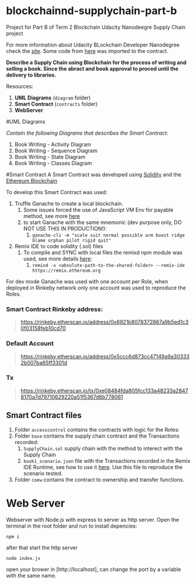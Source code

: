 # blockchainnd-supplychain-part-b
Project for Part B of Term 2 Blockchain Udacity Nanodeegre Supply Chain project

For more information about Udacity BLockchain Developer Nanodegree check the [site](https://www.udacity.com/course/blockchain-developer-nanodegree--nd1309).
Some code from [here](https://github.com/udacity/nd1309-Project-6b-Example-Template) was imported to the contract.

**Describe a Supply Chain using Blockchain for the process of writing and selling a book. Since the abract and book approval to proced until the delivery to libraries.**

Resources:
1. **UML Diagrams** (`diagram` folder)
1. **Smart Contract** (`contracts` folder)
1. **WebServer**

#UML Diagrams

*Contain the following Diagrams that describes the Smart Contract:*

1. Book Writing - Activity Diagram
1. Book Writing - Sequence Diagram
1. Book Writing - State Diagram
1. Book Writing - Classes Diagram

#Smart Contract
A Smart Contract was developed using [Solidity](https://solidity.readthedocs.io/en/v0.5.6/) and the [Ethereum Blockchain](https://www.ethereum.org/)

To develop this Smart Contract was used:
1. Truffle Ganache to create a local blockchain. 
   1. Some issues forced the use of JavaScript VM Env for payable method, see more [here](https://github.com/trufflesuite/ganache-cli/issues/497)
   1. to start Ganache with the same mnemonic (dev purpose only, DO NOT USE THIS IN PRODUCTION!):
      1. `ganache-cli -m "scale suit normal possible arm boost ridge blame orphan pilot rigid quit"`
1. Remix IDE to code solidity (.sol) files
   1. To compile and SYNC with local files the remixd npm module was used, see more details [here](https://remix.readthedocs.io/en/latest/tutorial_remixd_filesystem.html):
      1. `remixd -s <absolute-path-to-the-shared-folder> --remix-ide https://remix.ethereum.org`
   
For dev mode Ganache was used with one account per Role, when deployed in Rinkeby network only one account was used to reproduce the Roles.
### Smart Contract Rinkeby address:
>https://rinkeby.etherscan.io/address/0x6921b8078372867a9b5ed1c30f03158feb10cd70

### Default Account
>https://rinkeby.etherscan.io/address/0x5ccc6d873cc47149a9a303332b007ba65ff3301d

### Tx
>https://rinkeby.etherscan.io/tx/0xe08484fda805fcc133a48233a28478170a7d79710629220a51f5367d6b778061

## Smart Contract files
1. Folder `accesscontrol` contains the contracts with logic for the Roles:
1. Folder `base` contains the supply chain contract and the Transactions recorded:
    1. `SupplyChain.sol` supply chain with the method to interect with the Supply Chain
    1. `book1_scenario.json` file with the Transactions recorded in the Remix IDE Runtime, see how to use it [here](https://remix.readthedocs.io/en/latest/run_tab.html).
    Use this file to reproduce the scenario tested.
1. Folder `coew` contains the contract to ownership and transfer functions.
    
# Web Server
Webserver with Node.js with express to server as http server.
Open the terminal in the root folder and run to install depencies:
```
npm i
```

after that start the http server
```
node index.js
```
open your brower in [http://localhost], can change the port by a variable with the same name.
